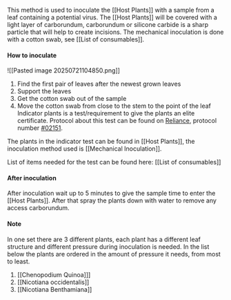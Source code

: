 This method is used to inoculate the [[Host Plants]] with a sample from a leaf containing a potential virus. The [[Host Plants]] will be covered with a light layer of carborundum, carborundum or silicone carbide is a sharp particle that will help to create incisions. The mechanical inoculation is done with a cotton swab, see [[List of consumables]].
#### How to inoculate
![[Pasted image 20250721104850.png]]

1. Find the first pair of leaves after the newest grown leaves
2. Support the leaves
3. Get the cotton swab out of the sample
4. Move the cotton swab from close to the stem to the point of the leaf
Indicator plants is a test/requirement to give the plants an elite certificate. Protocol about this test can be found on [Reliance](https://syngenta.etq.com/prod/rel/#/app/system/portal), protocol number [#02151](https://syngenta.etq.com/prod/rel/#/app/system/document/DOCWORK/DOCWORK_DOCUMENT/247337).

The plants in the indicator test can be found in [[Host Plants]], the inoculation method used is [[Mechanical Inoculation]].

List of items needed for the test can be found here: [[List of consumables]]

#### After inoculation
After inoculation wait up to 5 minutes to give the sample time to enter the [[Host Plants]]. After that spray the plants down with water to remove any access carborundum.

#### Note
In one set there are 3 different plants, each plant has a different leaf structure and different pressure during inoculation is needed. In the list below the plants are ordered in the amount of pressure it needs, from most to least.

1. [[Chenopodium Quinoa]]]
2. [[Nicotiana occidentalis]]
3. [[Nicotiana Benthamiana]]

